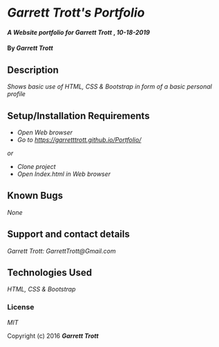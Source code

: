 # _Garrett Trott's Portfolio_

#### _A Website portfolio for Garrett Trott_ , _10-18-2019_

#### By _**Garrett Trott**_

## Description

_Shows basic use of HTML, CSS & Bootstrap in form of a basic personal profile_

## Setup/Installation Requirements

* _Open Web browser_
* _Go to https://garretttrott.github.io/Portfolio/_

_or_

* _Clone project_
* _Open Index.html in Web browser_

## Known Bugs

_None_

## Support and contact details

_Garrett Trott: GarrettTrott@Gmail.com_

## Technologies Used

_HTML, CSS & Bootstrap_

### License

*MIT*

Copyright (c) 2016 **_Garrett Trott_**
